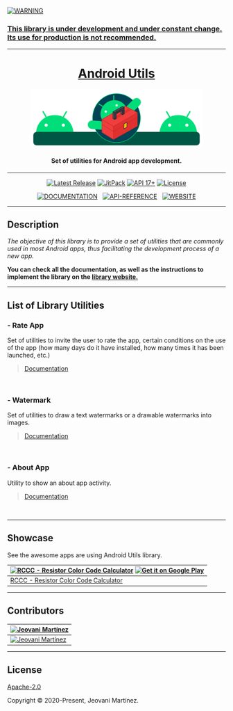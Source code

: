     
<a href="#"><img src="https://img.shields.io/badge/WARNING-blue?style=for-the-badge&label=%20&labelColor=gray&color=yellow&logoColor=FFFFFF" alt="WARNING">

### This library is under development and under constant change. Its use for production is not recommended.

---


<h1 align="center">Android Utils</h2>
<p align="center"><a href="https://jeovanimartinez.github.io/Android-Utils/" target="_blank" rel="noopener noreferrer"><img width="400" src="https://github.com/JeovaniMartinez/Android-Utils/blob/master/resources/introduction.svg" alt="Android Utils Logo"></a></p>
<h4 align="center">Set of utilities for Android app development.</h4>

---

<p align="center">
    <a href="https://github.com/JeovaniMartinez/Android-Utils/releases"><img src="https://img.shields.io/github/v/release/JeovaniMartinez/Android-Utils?color=orange&include_prereleases&style=flat-square" alt="Latest Release"></a>
    <a href="https://jitpack.io/#JeovaniMartinez/Android-Utils"><img src="https://img.shields.io/jitpack/v/github/JeovaniMartinez/Android-Utils?color=blue&style=flat-square" alt="JitPack"></a>
    <a href="#"><img src="https://img.shields.io/badge/API-17%2B-lightgrey?style=flat-square" alt="API 17+"></a>
    <a href="/LICENSE"><img src="https://img.shields.io/github/license/JeovaniMartinez/Android-Utils?style=flat-square" alt="License"></a>
</p>

<p align="center">
<a href="https://jeovanimartinez.github.io/Android-Utils/docs/"><img src="https://img.shields.io/badge/DOCS-DOCUMENTATION-blue?style=for-the-badge&logo=read-the-docs&label=%20&labelColor=3F3F3F&color=008097&logoColor=FFFFFF" alt="DOCUMENTATION"></a>&nbsp;&nbsp;
<a href="https://jeovanimartinez.github.io/Android-Utils/docs/reference/androidutils/index.html"><img src="https://img.shields.io/badge/API-REFERENCE-blue?style=for-the-badge&labelColor=3F3F3F&color=00996F" alt="API-REFERENCE"></a>&nbsp;&nbsp;
    <a href="https://jeovanimartinez.github.io/Android-Utils/"><img src="https://img.shields.io/badge/WEB-WEBSITE-blue?style=for-the-badge&logo=tor-browser&label=%20&labelColor=3F3F3F&color=DA5900&logoColor=FFFFFF" alt="WEBSITE"></a>
<p align="center">

---



## Description

_The objective of this library is to provide a set of utilities that are commonly used in most Android apps, thus facilitating the development process of a new app._

**You can check all the documentation, as well as the instructions to implement the library on the [library website.](https://jeovanimartinez.github.io/Android-Utils/docs/)**

---

## List of Library Utilities


### - Rate App
Set of utilities to invite the user to rate the app, certain conditions on the use of the app (how many days do it have installed, how many times it has been launched, etc.)

> [Documentation](https://jeovanimartinez.github.io/Android-Utils/docs/utilities/rate-app)

<p align="center">
<img src="https://user-images.githubusercontent.com/38060456/112034155-cf0f9600-8b03-11eb-9c5d-350ceb4255fc.png" alt="">
<img src="https://user-images.githubusercontent.com/38060456/112034170-d0d95980-8b03-11eb-921a-d84db6037494.png" alt="">
</p>




### - Watermark
Set of utilities to draw a text watermarks or a drawable watermarks into images.

> [Documentation](https://jeovanimartinez.github.io/Android-Utils/docs/utilities/watermark)

<p align="center">
<img src="https://user-images.githubusercontent.com/38060456/112035384-19dddd80-8b05-11eb-80f9-ad69ab019ebc.jpeg" alt="">
<img src="https://user-images.githubusercontent.com/38060456/112035577-4a257c00-8b05-11eb-9cc9-91fe9eeb602f.png" alt="">
<img src="https://user-images.githubusercontent.com/38060456/112035396-1cd8ce00-8b05-11eb-8f13-a55d842c30f0.jpg" alt="">
</p>




### - About App
Utility to show an about app activity.

> [Documentation](https://jeovanimartinez.github.io/Android-Utils/docs/utilities/about-app)

<p align="center">
<img src="https://user-images.githubusercontent.com/38060456/112036695-902f0f80-8b06-11eb-9c4f-6b3aee94e053.png" alt="">
</p>


---

## Showcase

See the awesome apps are using Android Utils library.

| <a href="https://play.google.com/store/apps/details?id=com.jedemm.resistorcalculator" target="_blank" rel="noopener noreferrer"><img width="120" src="https://user-images.githubusercontent.com/38060456/111829494-61b8f680-88b2-11eb-8e87-047bd19e1a37.png" alt="RCCC - Resistor Color Code Calculator"></a> <a href="https://play.google.com/store/apps/details?id=com.jedemm.resistorcalculator"><img  height="50" src="https://user-images.githubusercontent.com/38060456/111829809-caa06e80-88b2-11eb-9587-d5120ace054c.png" alt="Get it on Google Play"></a> |
|-|
| <a href="https://play.google.com/store/apps/details?id=com.jedemm.resistorcalculator" target="_blank" rel="noopener noreferrer">RCCC - Resistor Color Code Calculator</a> |

---

## Contributors

| <a href="https://github.com/jeovanimartinez" target="_blank" rel="noopener noreferrer"><img width="100" src="https://user-images.githubusercontent.com/38060456/111829976-ffacc100-88b2-11eb-8288-4ce295c835a6.png" alt="Jeovani Martínez"></a> |
|-|
|  <a href="https://github.com/jeovanimartinez"><img src="https://img.shields.io/badge/WEB-Jeovani%20Mart%C3%ADnez-blue?style=for-the-badge&label=%20&labelColor=3F3F3F&color=00658E" alt="Jeovani Martínez"></a> |

---

## License

[Apache-2.0](/LICENSE)

Copyright © 2020-Present, Jeovani Martínez.
